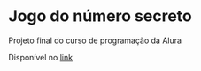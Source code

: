 # Jogo do número secreto

Projeto final do curso de programação da Alura

Disponível no [link](jogo-numero-secreto-five-flax.vercel.app)
